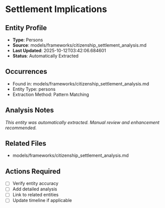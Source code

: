 # Settlement Implications

## Entity Profile
- **Type**: Persons
- **Source**: models/frameworks/citizenship_settlement_analysis.md
- **Last Updated**: 2025-10-12T03:42:06.684601
- **Status**: Automatically Extracted

## Occurrences
- Found in: models/frameworks/citizenship_settlement_analysis.md
- Entity Type: persons
- Extraction Method: Pattern Matching

## Analysis Notes
*This entity was automatically extracted. Manual review and enhancement recommended.*

## Related Files
- models/frameworks/citizenship_settlement_analysis.md

## Actions Required
- [ ] Verify entity accuracy
- [ ] Add detailed analysis
- [ ] Link to related entities
- [ ] Update timeline if applicable
